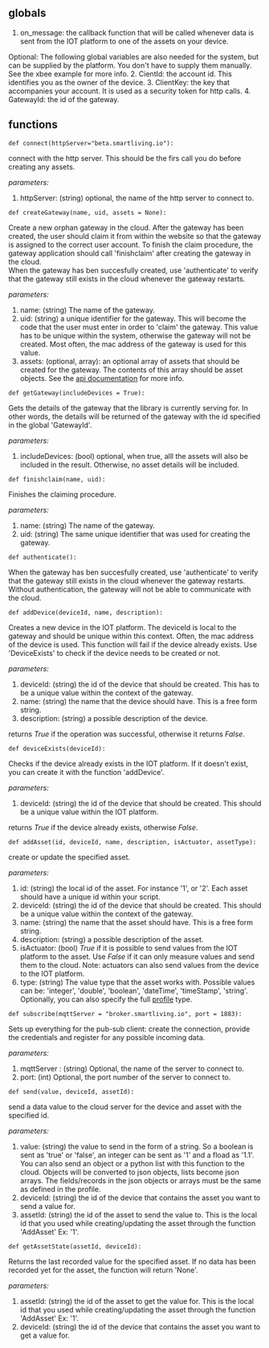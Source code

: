 ## globals
1. on_message: the callback function that will be called whenever data is sent from the IOT platform to one of the assets on your device.

Optional:
The following global variables are also needed for the system, but can be supplied by the platform.  You don't have to supply them manually. See the xbee example for more info.
2. CientId: the account id. This identifies you as the owner of the device.
3. ClientKey: the key that accompanies your account. It is used as a security token for http calls.
4. GatewayId: the id of the gateway.


## functions
`def connect(httpServer="beta.smartliving.io"):`

connect with the http server. This should be the firs call you do before creating any assets.

_parameters:_

1. httpServer: (string) optional, the name of the http server to connect to.

`def createGateway(name, uid, assets = None):`

Create a new orphan gateway in the cloud. After the gateway has been created, the user should claim it from within the website so that the gateway is assigned to the correct user account.  To finish the claim procedure, the gateway application should call 'finishclaim' after creating the gateway in the cloud.  
When the gateway has ben succesfully created, use 'authenticate' to verify that the gateway still exists in the cloud whenever the gateway restarts.

_parameters:_

1. name: (string) The name of the gateway.
2. uid: (string) a unique identifier for the gateway. This will become the code that the user must enter in order to 'claim' the gateway.  This value has to be unique within the system, otherwise the gateway will not be created.  Most often, the mac address of the gateway is used for this value.
3. assets: (optional, array): an optional array of assets that should be created for the gateway. The contents of this array should be asset objects. See the [api documentation](http://docs-dev.smartliving.io/reference/devices/#-create-or-update-asset-) for more info.

`def getGateway(includeDevices = True):`

Gets the details of the gateway that the library is currently serving for. In other words, the details will be returned of the gateway with the id specified in the global 'GatewayId'.

_parameters:_

1. includeDevices: (bool) optional, when true, alll the assets will also be included in the result. Otherwise, no asset details will be included.

`def finishclaim(name, uid):`

Finishes the claiming procedure.

_parameters:_

1. name: (string) The name of the gateway.
2. uid: (string) The same unique identifier that was used for creating the gateway.

`def authenticate():`

When the gateway has ben succesfully created, use 'authenticate' to verify that the gateway still exists in the cloud whenever the gateway restarts.  
Without authentication, the gateway will not be able to communicate with the cloud.


`def addDevice(deviceId, name, description):`

Creates a new device in the IOT platform. The deviceId is local to the gateway and should be unique within this context. Often, the mac address of the device is used. This function will fail if the device already exists. Use 'DeviceExists' to check if the device needs to be created or not.

_parameters:_

1. deviceId: (string) the id of the device that should be created. This has to be a unique value within the context of the gateway. 
2. name: (string) the name that the device should have. This is a free form string.
3. description: (string) a possible description of the device.

returns _True_ if the operation was successful, otherwise it returns _False_.

`def deviceExists(deviceId):`

Checks if the device already exists in the IOT platform. If it doesn't exist, you can create it with the function 'addDevice'.

_parameters:_

1. deviceId: (string) the id of the device that should be created. This should be a unique value within the IOT platform.

returns _True_ if the device already exists, otherwise _False_.

`def addAsset(id, deviceId, name, description, isActuator, assetType):`

create or update the specified asset. 

_parameters:_

1. id: (string) the local id of the asset. For instance '1', or '2'. Each asset should have a unique id within your script.
2. deviceId: (string) the id of the device that should be created. This should be a unique value within the context of the gateway. 
3. name: (string) the name that the asset should have. This is a free form string.
4. description: (string) a possible description of the asset.
5. isActuator: (bool) _True_ if it is possible to send values from the IOT platform to the asset. Use _False_ if it can only measure values and send them to the cloud. Note: actuators can also send values from the device to the IOT platform.
6. type: (string) The value type that the asset works with. Possible values can be: 'integer', 'double', 'boolean', 'dateTime', 'timeStamp', 'string'. Optionally, you can also specify the full [profile](http://docs-dev.smartliving.io/about/profiles/) type.

`def subscribe(mqttServer = "broker.smartliving.io", port = 1883):`

Sets up everything for the pub-sub client: create the connection, provide the credentials and register for any possible incoming data.

_parameters:_

1. mqttServer : (string) Optional, the name of the server to connect to.
2. port: (int) Optional, the port number of the server to connect to.

`def send(value, deviceId, assetId):`

send a data value to the cloud server for the device and asset with the specified id.

_parameters:_

1. value: (string) the value to send in the form of a string. So a boolean is sent as 'true' or 'false', an integer can be sent as '1' and a fload as '1.1'.  
You can also send an object or a python list with this function to the cloud. Objects will be converted to json objects, lists become json arrays. The fields/records in the json objects or arrays must be the same as defined in the profile.
2. deviceId: (string) the id of the device that contains the asset you want to send a value for. 
3. assetId: (string) the id of the asset to send the value to. This is the local id that you used while creating/updating the asset through the function 'AddAsset' Ex: '1'.

`def getAssetState(assetId, deviceId):`

Returns the last recorded value for the specified asset.  If no data has been recorded yet for the asset, the function will return 'None'.

_parameters:_

1. assetId: (string) the id of the asset to get the value for. This is the local id that you used while creating/updating the asset through the function 'AddAsset' Ex: '1'.
2. deviceId: (string) the id of the device that contains the asset you want to get a value for. 